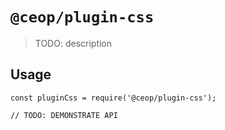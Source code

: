 # `@ceop/plugin-css`

> TODO: description

## Usage

```
const pluginCss = require('@ceop/plugin-css');

// TODO: DEMONSTRATE API
```
